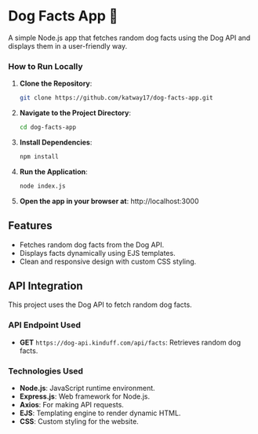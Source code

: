 # Dog Facts App 🐶
A simple Node.js app that fetches random dog facts using the Dog API and displays them in a user-friendly way.

### How to Run Locally

1. **Clone the Repository**:
   ```bash
   git clone https://github.com/katway17/dog-facts-app.git

2. **Navigate to the Project Directory**:
   ```bash
   cd dog-facts-app

3. **Install Dependencies**:
   ```bash
   npm install

4. **Run the Application**:
   ```bash
   node index.js

5. **Open the app in your browser at**:
   http://localhost:3000


## Features
- Fetches random dog facts from the Dog API.
- Displays facts dynamically using EJS templates.
- Clean and responsive design with custom CSS styling.

## API Integration
This project uses the Dog API to fetch random dog facts.

### API Endpoint Used
- **GET** `https://dog-api.kinduff.com/api/facts`: Retrieves random dog facts.

### Technologies Used
- **Node.js**: JavaScript runtime environment.
- **Express.js**: Web framework for Node.js.
- **Axios**: For making API requests.
- **EJS**: Templating engine to render dynamic HTML.
- **CSS**: Custom styling for the website.
